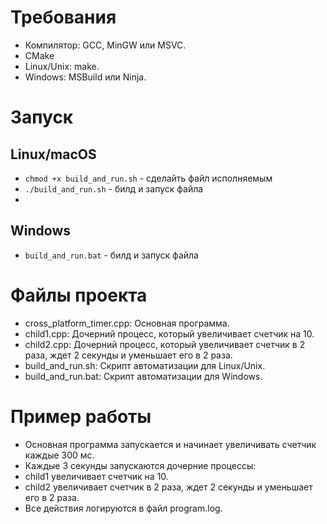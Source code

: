 # Требования
- Компилятор: GCC, MinGW или MSVC.
- CMake
- Linux/Unix: make.
- Windows: MSBuild или Ninja.

# Запуск
## Linux/macOS
- `chmod +x build_and_run.sh` - сделайть файл исполняемым
- `./build_and_run.sh` - билд и запуск файла
- 
## Windows
- `build_and_run.bat` - билд и запуск файла

# Файлы проекта
- cross_platform_timer.cpp: Основная программа.
- child1.cpp: Дочерний процесс, который увеличивает счетчик на 10.
- child2.cpp: Дочерний процесс, который увеличивает счетчик в 2 раза, ждет 2 секунды и уменьшает его в 2 раза.
- build_and_run.sh: Скрипт автоматизации для Linux/Unix.
- build_and_run.bat: Скрипт автоматизации для Windows.

# Пример работы
- Основная программа запускается и начинает увеличивать счетчик каждые 300 мс.
- Каждые 3 секунды запускаются дочерние процессы:
- child1 увеличивает счетчик на 10.
- child2 увеличивает счетчик в 2 раза, ждет 2 секунды и уменьшает его в 2 раза.
- Все действия логируются в файл program.log.
